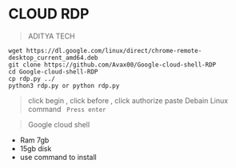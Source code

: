 # CLOUD RDP
> ADITYA TECH

```
wget https://dl.google.com/linux/direct/chrome-remote-desktop_current_amd64.deb
git clone https://github.com/Avax00/Google-cloud-shell-RDP
cd Google-cloud-shell-RDP
cp rdp.py ../
python3 rdp.py or python rdp.py
```
> click begin , click before , click authorize
> paste Debain Linux command
`` Press enter``


> Google cloud shell
- Ram 7gb
- 15gb disk
- use command to install
